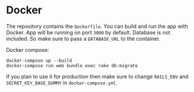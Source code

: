 # Docker

The repository contains the `Dockerfile`. You can build and run the app with Docker.
App will be running on port `3000` by default. Database is not included.
So make sure to pass a `DATABASE_URL` to the container.

Docker compose:

```
docker-compose up --build
docker-compose run web bundle exec rake db:migrate
```

If you plan to use it for production then make sure to change `RAILS_ENV` and `SECRET_KEY_BASE_DUMMY` in `docker-compose.yml`.

